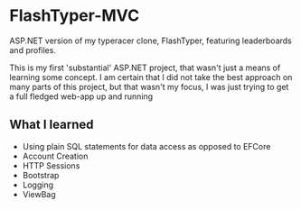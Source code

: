 # FlashTyper-MVC
ASP.NET version of my typeracer clone, FlashTyper, featuring leaderboards and profiles.

This is my first 'substantial' ASP.NET project, that wasn't just a means of learning some concept. I am certain that I did not take the best approach on many parts of this project, but that wasn't my focus, I was just trying to get a full fledged web-app up and running

## What I learned
- Using plain SQL statements for data access as opposed to EFCore
- Account Creation
- HTTP Sessions
- Bootstrap
- Logging
- ViewBag
